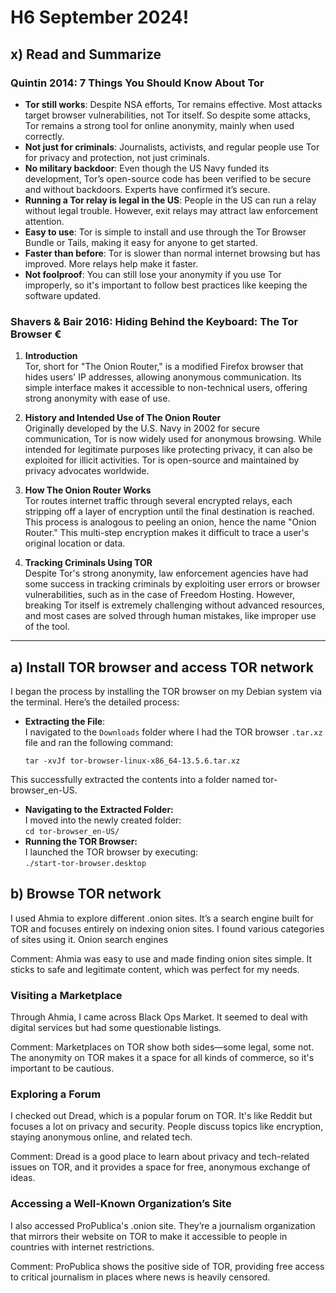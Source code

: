 # H6 September 2024!

## x) Read and Summarize

### Quintin 2014: 7 Things You Should Know About Tor

- **Tor still works**: Despite NSA efforts, Tor remains effective. Most attacks target browser vulnerabilities, not Tor itself. So despite some attacks, Tor remains a strong tool for online anonymity, mainly when used correctly.
- **Not just for criminals**: Journalists, activists, and regular people use Tor for privacy and protection, not just criminals.
- **No military backdoor**: Even though the US Navy funded its development, Tor’s open-source code has been verified to be secure and without backdoors. Experts have confirmed it’s secure.
- **Running a Tor relay is legal in the US**: People in the US can run a relay without legal trouble. However, exit relays may attract law enforcement attention.
- **Easy to use**: Tor is simple to install and use through the Tor Browser Bundle or Tails, making it easy for anyone to get started.
- **Faster than before**: Tor is slower than normal internet browsing but has improved. More relays help make it faster.
- **Not foolproof**: You can still lose your anonymity if you use Tor improperly, so it's important to follow best practices like keeping the software updated.

### Shavers & Bair 2016: Hiding Behind the Keyboard: The Tor Browser €

1. **Introduction**  
   Tor, short for "The Onion Router," is a modified Firefox browser that hides users' IP addresses, allowing anonymous communication. Its simple interface makes it accessible to non-technical users, offering strong anonymity with ease of use.

2. **History and Intended Use of The Onion Router**  
   Originally developed by the U.S. Navy in 2002 for secure communication, Tor is now widely used for anonymous browsing. While intended for legitimate purposes like protecting privacy, it can also be exploited for illicit activities. Tor is open-source and maintained by privacy advocates worldwide.

3. **How The Onion Router Works**  
   Tor routes internet traffic through several encrypted relays, each stripping off a layer of encryption until the final destination is reached. This process is analogous to peeling an onion, hence the name "Onion Router." This multi-step encryption makes it difficult to trace a user's original location or data.

4. **Tracking Criminals Using TOR**  
   Despite Tor's strong anonymity, law enforcement agencies have had some success in tracking criminals by exploiting user errors or browser vulnerabilities, such as in the case of Freedom Hosting. However, breaking Tor itself is extremely challenging without advanced resources, and most cases are solved through human mistakes, like improper use of the tool.

---

## a) Install TOR browser and access TOR network 
I began the process by installing the TOR browser on my Debian system via the terminal. Here’s the detailed process:

- **Extracting the File**:  
   I navigated to the `Downloads` folder where I had the TOR browser `.tar.xz` file and ran the following command:  

   `tar -xvJf tor-browser-linux-x86_64-13.5.6.tar.xz`
  
This successfully extracted the contents into a folder named tor-browser_en-US.

- **Navigating to the Extracted Folder:**  
I moved into the newly created folder:   
`cd tor-browser_en-US/  `  
- **Running the TOR Browser:**  
I launched the TOR browser by executing:  
`./start-tor-browser.desktop`  

## b) Browse TOR network  

I used Ahmia to explore different .onion sites. It’s a search engine built for TOR and focuses entirely on indexing onion sites. I found various categories of sites using it. 
Onion search engines

Comment: Ahmia was easy to use and made finding onion sites simple. It sticks to safe and legitimate content, which was perfect for my needs.

### Visiting a Marketplace
Through Ahmia, I came across Black Ops Market. It seemed to deal with digital services but had some questionable listings. 

Comment: Marketplaces on TOR show both sides—some legal, some not. The anonymity on TOR makes it a space for all kinds of commerce, so it's important to be cautious.

### Exploring a Forum
I checked out Dread, which is a popular forum on TOR. It's like Reddit but focuses a lot on privacy and security. People discuss topics like encryption, staying anonymous online, and related tech.

Comment: Dread is a good place to learn about privacy and tech-related issues on TOR, and it provides a space for free, anonymous exchange of ideas.

### Accessing a Well-Known Organization’s Site
I also accessed ProPublica's .onion site. They’re a journalism organization that mirrors their website on TOR to make it accessible to people in countries with internet restrictions.

Comment: ProPublica shows the positive side of TOR, providing free access to critical journalism in places where news is heavily censored.
